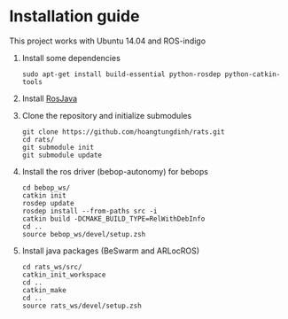 #  Installation guide
This project works with Ubuntu 14.04 and ROS-indigo

1. Install some dependencies

	```
	sudo apt-get install build-essential python-rosdep python-catkin-tools
	```

2. Install [RosJava](http://wiki.ros.org/rosjava/Tutorials/indigo/Installation)

3. Clone the repository and initialize submodules


	```
	git clone https://github.com/hoangtungdinh/rats.git
	cd rats/
	git submodule init
	git submodule update
	```

4. Install the ros driver (bebop-autonomy) for bebops
	
	```
	cd bebop_ws/
	catkin init
	rosdep update
	rosdep install --from-paths src -i
	catkin build -DCMAKE_BUILD_TYPE=RelWithDebInfo
	cd ..
	source bebop_ws/devel/setup.zsh
	```

5. Install java packages (BeSwarm and ARLocROS)

	```
	cd rats_ws/src/
	catkin_init_workspace
	cd ..
	catkin_make
	cd ..
	source rats_ws/devel/setup.zsh
	```
	
